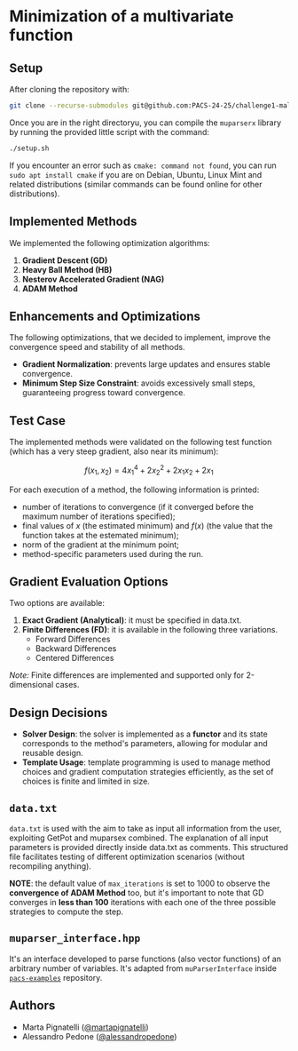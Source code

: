 # Minimization of a multivariate function

## Setup
After cloning the repository with:

```bash
git clone --recurse-submodules git@github.com:PACS-24-25/challenge1-male.git
```

Once you are in the right directoryu, you can compile the `muparserx` library by running the provided little script with the command:

```bash
./setup.sh
```

If you encounter an error such as `cmake: command not found`, you can run `sudo apt install cmake` if you are on Debian, Ubuntu, Linux Mint and related distributions (similar commands can be found online for other distributions).


## Implemented Methods
We implemented the following optimization algorithms:
1. **Gradient Descent (GD)**
2. **Heavy Ball Method (HB)**
3. **Nesterov Accelerated Gradient (NAG)**
4. **ADAM Method**

## Enhancements and Optimizations
The following optimizations, that we decided to implement, improve the convergence speed and stability of all methods.
- **Gradient Normalization**: prevents large updates and ensures stable convergence.
- **Minimum Step Size Constraint**: avoids excessively small steps, guaranteeing progress toward convergence.

## Test Case
The implemented methods were validated on the following test function (which has a very steep gradient, also near its minimum):

$$
f(x_1, x_2) = 4x_1^4 + 2x_2^2 + 2x_1x_2 + 2x_1
$$

For each execution of a method, the following information is printed:
- number of iterations to convergence (if it converged before the maximum number of iterations specified);
- final values of $x$ (the estimated minimum) and $f(x)$ (the value that the function takes at the estemated minimum);
- norm of the gradient at the minimum point;
- method-specific parameters used during the run.

## Gradient Evaluation Options
Two options are available:
1. **Exact Gradient (Analytical)**: it must be specified in data.txt.
2. **Finite Differences (FD)**: it is available in the following three variations.
   - Forward Differences
   - Backward Differences
   - Centered Differences

*Note:* Finite differences are implemented and supported only for 2-dimensional cases.

## Design Decisions
- **Solver Design**: the solver is implemented as a **functor** and its state corresponds to the method's parameters, allowing for modular and reusable design.
- **Template Usage**: template programming is used to manage method choices and gradient computation strategies efficiently, as the set of choices is finite and limited in size.

## `data.txt`
`data.txt` is used with the aim to take as input all information from the user, exploiting GetPot and muparsex combined.
The explanation of all input parameters is provided directly inside data.txt as comments.
This structured file facilitates testing of different optimization scenarios (without recompiling anything).

**NOTE**: the default value of `max_iterations` is set to $1000$ to observe the **convergence of ADAM Method** too, but it's important to note that GD converges in **less than $100$** iterations with each one of the three possible strategies to compute the step.

## `muparser_interface.hpp`
It's an interface developed to parse functions (also vector functions) of an arbitrary number of variables. It's adapted from `muParserInterface` inside [`pacs-examples`](https://github.com/pacs-course/pacs-examples.git) repository.

## Authors
- Marta Pignatelli ([@martapignatelli](https://github.com/martapignatelli))
- Alessandro Pedone ([@alessandropedone](https://github.com/alessandropedone))




